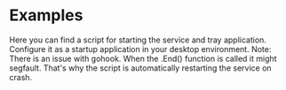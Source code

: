 # Examples

Here you can find a script for starting the service and tray application.
Configure it as a startup application in your desktop environment.
Note: There is an issue with gohook. When the .End() function is called it might segfault.
That's why the script is automatically restarting the service on crash.